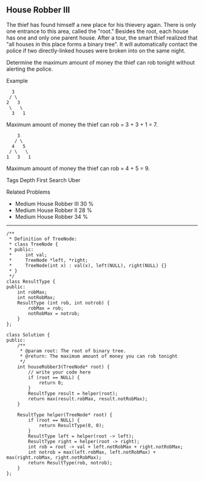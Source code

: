 ## House Robber III ##

The thief has found himself a new place for his thievery again. There is only one entrance to this area, called the "root." Besides the root, each house has one and only one parent house. After a tour, the smart thief realized that "all houses in this place forms a binary tree". It will automatically contact the police if two directly-linked houses were broken into on the same night.

Determine the maximum amount of money the thief can rob tonight without alerting the police.

Example

	  3
	 / \
	2   3
	 \   \ 
	  3   1
Maximum amount of money the thief can rob = 3 + 3 + 1 = 7.

	    3
	   / \
	  4   5
	 / \   \ 
	1   3   1
Maximum amount of money the thief can rob = 4 + 5 = 9.

Tags 
Depth First Search Uber

Related Problems 

- Medium House Robber III 30 %
- Medium House Robber II 28 %
- Medium House Robber 34 %

----------
	/**
	 * Definition of TreeNode:
	 * class TreeNode {
	 * public:
	 *     int val;
	 *     TreeNode *left, *right;
	 *     TreeNode(int x) : val(x), left(NULL), right(NULL) {}
	 * }
	 */
	class ResultType {
	public:
	    int robMax;
	    int notRobMax;
	    ResultType (int rob, int notrob) {
	        robMax = rob;
	        notRobMax = notrob;
	    }
	};
	
	class Solution {
	public:
	    /**
	     * @param root: The root of binary tree.
	     * @return: The maximum amount of money you can rob tonight
	     */
	    int houseRobber3(TreeNode* root) {
	        // write your code here
	        if (root == NULL) {
	            return 0;
	        }
	        ResultType result = helper(root);
	        return max(result.robMax, result.notRobMax);
	    }
	    
	    ResultType helper(TreeNode* root) {
	        if (root == NULL) {
	            return ResultType(0, 0);
	        }
	        ResultType left = helper(root -> left);
	        ResultType right = helper(root -> right);
	        int rob = root -> val + left.notRobMax + right.notRobMax;
	        int notrob = max(left.robMax, left.notRobMax) + max(right.robMax, right.notRobMax);
	        return ResultType(rob, notrob);
	    }
	};